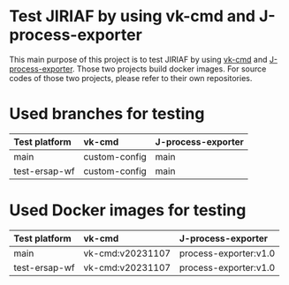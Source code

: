 # Test JIRIAF by using vk-cmd and J-process-exporter
This main purpose of this project is to test JIRIAF by using [vk-cmd](https://github.com/tsaie79/vk-cmd.git) and [J-process-exporter](https://github.com/tsaie79/J-proc-exporter.git). Those two projects build docker images. For source codes of those two projects, please refer to their own repositories.

# Used branches for testing

| Test platform | vk-cmd        | J-process-exporter |
| :------------ | :------------ | :----------------- |
| main          | custom-config | main               |
| test-ersap-wf | custom-config | main               |


# Used Docker images for testing
| Test platform | vk-cmd           | J-process-exporter    |
| :------------ | :--------------- | :-------------------- |
| main          | vk-cmd:v20231107 | process-exporter:v1.0 |
| test-ersap-wf | vk-cmd:v20231107 | process-exporter:v1.0 |
